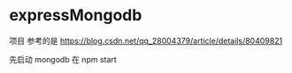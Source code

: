 # expressMongodb
项目 参考的是
https://blog.csdn.net/qq_28004379/article/details/80409821

先启动 mongodb
在 npm start

